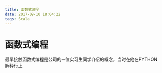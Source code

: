 ```yaml
---
title: 函数式编程
date: 2017-09-10 18:04:22
tags: Scala
---
```

# 函数式编程
最早接触函数式编程是公司的一位实习生同学介绍的概念，当时在他在PYTHON解释行上
